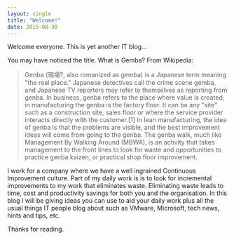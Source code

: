 ```yaml
---
layout: single
title: "Welcome!"
date: 2015-08-30
---
```

Welcome everyone.  This is yet another IT blog...

You may have noticed the title.  What is Gemba?  From Wikipedia:

>Genba (現場?, also romanized as gemba) is a Japanese term meaning "the real place." Japanese detectives call the crime scene gemba, and Japanese TV reporters may refer to themselves as reporting from genba. In business, genba refers to the place where value is created; in manufacturing the genba is the factory floor. It can be any "site" such as a construction site, sales floor or where the service provider interacts directly with the customer.[1]
>In lean manufacturing, the idea of genba is that the problems are visible, and the best improvement ideas will come from going to the genba. The genba walk, much like Management By Walking Around (MBWA), is an activity that takes management to the front lines to look for waste and opportunities to practice genba kaizen, or practical shop floor improvement.

I work for a company where we have a well ingrained Continuous Improvement culture.  Part of my daily work is is to look for incremental improvements to my work that eliminates waste.  Eliminating waste leads to time, cost and productivity savings for both you and the organisation.
In this blog I will be giving ideas you can use to aid your daily work plus all the usual things IT people blog about such as VMware, Microsoft, tech news, hints and tips, etc.

Thanks for reading.
